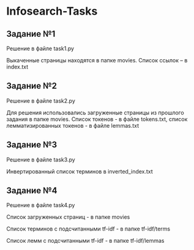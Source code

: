 # Infosearch-Tasks

## Задание №1
Решение в файле task1.py

Выкаченные страницы находятся в папке movies. Список ссылок – в index.txt

## Задание №2
Решение в файле task2.py

Для решения использовались загруженные страницы из прошлого задания в папке movies. Список токенов - в файле tokens.txt, 
список лемматизированных токенов - в файле lemmas.txt

## Задание №3
Решение в файле task3.py

Инвертированный список терминов в inverted_index.txt

## Задание №4
Решение в файле task4.py

Список загруженных страниц - в папке movies

Список терминов с подсчитанными tf-idf - в папке tf-idf/terms

Список лемм с подсчитанными tf-idf - в папке tf-idf/lemmas